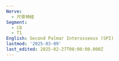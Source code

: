 ```yaml
---
Nerve:
  - 尺骨神経
Segment:
  - C8
  - T1
English: Second Palmar Interosseous (SPI)
lastmod: '2025-03-09'
last_edited: 2025-02-27T00:00:00.000Z
---
```



